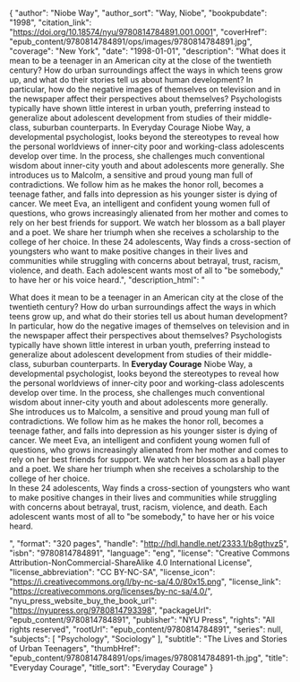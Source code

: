 {
  "author": "Niobe Way",
  "author_sort": "Way, Niobe",
  "bookpubdate": "1998",
  "citation_link": "https://doi.org/10.18574/nyu/9780814784891.001.0001",
  "coverHref": "epub_content/9780814784891/ops/images/9780814784891.jpg",
  "coverage": "New York",
  "date": "1998-01-01",
  "description": "What does it mean to be a teenager in an American city at the close of the twentieth century? How do urban surroundings affect the ways in which teens grow up, and what do their stories tell us about human development? In particular, how do the negative images of themselves on television and in the newspaper affect their perspectives about themselves? Psychologists typically have shown little interest in urban youth, preferring instead to generalize about adolescent development from studies of their middle-class, suburban counterparts. In Everyday Courage Niobe Way, a developmental psychologist, looks beyond the stereotypes to reveal how the personal worldviews of inner-city poor and working-class adolescents develop over time. In the process, she challenges much conventional wisdom about inner-city youth and about adolescents more generally. She introduces us to Malcolm, a sensitive and proud young man full of contradictions. We follow him as he makes the honor roll, becomes a teenage father, and falls into depression as his younger sister is dying of cancer. We meet Eva, an intelligent and confident young women full of questions, who grows increasingly alienated from her mother and comes to rely on her best friends for support. We watch her blossom as a ball player and a poet. We share her triumph when she receives a scholarship to the college of her choice. In these 24 adolescents, Way finds a cross-section of youngsters who want to make positive changes in their lives and communities while struggling with concerns about betrayal, trust, racism, violence, and death. Each adolescent wants most of all to \"be somebody,\" to have her or his voice heard.",
  "description_html": "<p>What does it mean to be a teenager in an American city at the close of the twentieth century? How do urban surroundings affect the ways in which teens grow up, and what do their stories tell us about human development? In particular, how do the negative images of themselves on television and in the newspaper affect their perspectives about themselves? Psychologists typically have shown little interest in urban youth, preferring instead to generalize about adolescent development from studies of their middle-class, suburban counterparts. In <b>Everyday Courage</b> Niobe Way, a developmental psychologist, looks beyond the stereotypes to reveal how the personal worldviews of inner-city poor and working-class adolescents develop over time. In the process, she challenges much conventional wisdom about inner-city youth and about adolescents more generally.<br> She introduces us to Malcolm, a sensitive and proud young man full of contradictions. We follow him as he makes the honor roll, becomes a teenage father, and falls into depression as his younger sister is dying of cancer. We meet Eva, an intelligent and confident young women full of questions, who grows increasingly alienated from her mother and comes to rely on her best friends for support. We watch her blossom as a ball player and a poet. We share her triumph when she receives a scholarship to the college of her choice.<br> In these 24 adolescents, Way finds a cross-section of youngsters who want to make positive changes in their lives and communities while struggling with concerns about betrayal, trust, racism, violence, and death. Each adolescent wants most of all to \"be somebody,\" to have her or his voice heard.</p>",
  "format": "320 pages",
  "handle": "http://hdl.handle.net/2333.1/b8gthvz5",
  "isbn": "9780814784891",
  "language": "eng",
  "license": "Creative Commons Attribution-NonCommercial-ShareAlike 4.0 International License",
  "license_abbreviation": "CC BY-NC-SA",
  "license_icon": "https://i.creativecommons.org/l/by-nc-sa/4.0/80x15.png",
  "license_link": "https://creativecommons.org/licenses/by-nc-sa/4.0/",
  "nyu_press_website_buy_the_book_url": "https://nyupress.org/9780814793398",
  "packageUrl": "epub_content/9780814784891",
  "publisher": "NYU Press",
  "rights": "All rights reserved",
  "rootUrl": "epub_content/9780814784891",
  "series": null,
  "subjects": [
    "Psychology",
    "Sociology"
  ],
  "subtitle": "The Lives and Stories of Urban Teenagers",
  "thumbHref": "epub_content/9780814784891/ops/images/9780814784891-th.jpg",
  "title": "Everyday Courage",
  "title_sort": "Everyday Courage"
}
